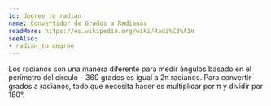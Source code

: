 ```yaml
---
id: degree_to_radian
name: Convertidor de Grados a Radianos
readMore: https://es.wikipedia.org/wiki/Radi%C3%A1n
seeAlso:
- radian_to_degree
---
```


Los radianos son una manera diferente para medir ángulos basado en el perímetro del circulo – 360 grados es igual a 2π radianos. Para convertir grados a radianos, todo que necesita hacer es multiplicar por π y dividir por 180°.